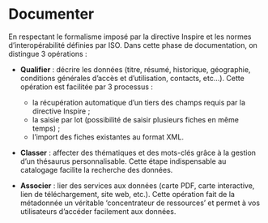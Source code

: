 # Documenter

En respectant le formalisme imposé par la directive Inspire et les normes d’interopérabilité définies par ISO. Dans cette phase de documentation, on distingue 3 opérations :

* **Qualifier** : décrire les données (titre, résumé, historique, géographie, conditions générales d’accès et d’utilisation, contacts, etc...). Cette opération est facilitée par 3 processus :
    * la récupération automatique d’un tiers des champs requis par la directive Inspire ;
    * la saisie par lot (possibilité de saisir plusieurs fiches en même temps) ;
    * l’import des fiches existantes au format XML.

* **Classer** : affecter des thématiques et des mots-clés grâce à la gestion d’un thésaurus personnalisable. Cette étape indispensable au catalogage facilite la recherche des données.

* **Associer** : lier des services aux données (carte PDF, carte interactive, lien de téléchargement, site web, etc.). Cette opération fait de la métadonnée un véritable ‘concentrateur de ressources’ et permet à vos utilisateurs d’accéder facilement aux données.

